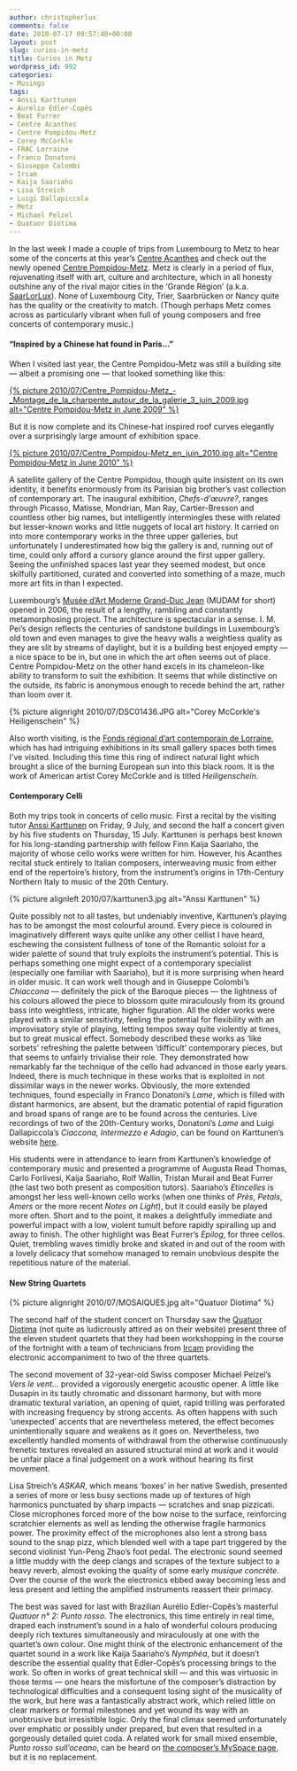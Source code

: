 ```yaml
---
author: christopherlux
comments: false
date: 2010-07-17 09:57:48+00:00
layout: post
slug: curios-in-metz
title: Curios in Metz
wordpress_id: 992
categories:
- Musings
tags:
- Anssi Karttunen
- Aurélio Edler-Copês
- Beat Furrer
- Centre Acanthes
- Centre Pompidou-Metz
- Corey McCorkle
- FRAC Lorraine
- Franco Donatoni
- Giuseppe Colombi
- Ircam
- Kaija Saariaho
- Lisa Streich
- Luigi Dallapiccola
- Metz
- Michael Pelzel
- Quatuor Diotima
---
```


In the last week I made a couple of trips from Luxembourg to Metz to hear some of the concerts at this year’s [Centre Acanthes](https://web.archive.org/web/20110707075844/http://www.acanthes.com/) and check out the newly opened [Centre Pompidou-Metz](http://www.centrepompidou-metz.fr/). Metz is clearly in a period of flux, rejuvenating itself with art, culture and architecture, which in all honesty outshine any of the rival major cities in the ‘Grande Région’ (a.k.a. [SaarLorLux](http://en.wikipedia.org/wiki/SaarLorLux)). None of Luxembourg City, Trier, Saarbrücken or Nancy quite has the quality or the creativity to match. (Though perhaps Metz comes across as particularly vibrant when full of young composers and free concerts of contemporary music.)

#### “Inspired by a Chinese hat found in Paris…”

When I visited last year, the Centre Pompidou-Metz was still a building site — albeit a promising one — that looked something like this:

[{% picture 2010/07/Centre_Pompidou-Metz_-_Montage_de_la_charpente_autour_de_la_galerie_3_juin_2009.jpg alt="Centre Pompidou-Metz in June 2009" %}](http://fr.wikipedia.org/wiki/Fichier:Centre_Pompidou-Metz_-_Montage_de_la_charpente_autour_de_la_galerie_3,_juin_2009.JPG)

But it is now complete and its Chinese-hat inspired roof curves elegantly over a surprisingly large amount of exhibition space.

[{% picture 2010/07/Centre_Pompidou-Metz_en_juin_2010.jpg alt="Centre Pompidou-Metz in June 2010" %}](http://fr.wikipedia.org/wiki/Fichier:Centre_Pompidou-Metz_en_juin_2010.jpg)

A satellite gallery of the Centre Pompidou, though quite insistent on its own identity, it benefits enormously from its Parisian big brother’s vast collection of contemporary art. The inaugural exhibition, _Chefs-d'œuvre?_, ranges through Picasso, Matisse, Mondrian, Man Ray, Cartier-Bresson and countless other big names, but intelligently intermingles these with related but lesser-known works and little nuggets of local art history. It carried on into more contemporary works in the three upper galleries, but unfortunately I underestimated how big the gallery is and, running out of time, could only afford a cursory glance around the first upper gallery. Seeing the unfinished spaces last year they seemed modest, but once skilfully partitioned, curated and converted into something of a maze, much more art fits in than I expected.

Luxembourg’s [Musée d’Art Moderne Grand-Duc Jean](http://www.mudam.lu/) (MUDAM for short) opened in 2006, the result of a lengthy, rambling and constantly metamorphosing project. The architecture is spectacular in a sense. I. M. Pei’s design reflects the centuries of sandstone buildings in Luxembourg’s old town and even manages to give the heavy walls a weightless quality as they are slit by streams of daylight, but it is a building best enjoyed empty — a nice space to be in, but one in which the art often seems out of place. Centre Pompidou-Metz on the other hand excels in its chameleon-like ability to transform to suit the exhibition. It seems that while distinctive on the outside, its fabric is anonymous enough to recede behind the art, rather than loom over it.

{% picture alignright 2010/07/DSC01436.JPG alt="Corey McCorkle's Heiligenschein" %}

Also worth visiting, is the [Fonds régional d’art contemporain de Lorraine](http://www.fraclorraine.org/), which has had intriguing exhibitions in its small gallery spaces both times I've visited. Including this time this ring of indirect natural light which brought a slice of the burning European sun into this black room. It is the work of American artist Corey McCorkle and is titled _Heiligenschein_.

#### Contemporary Celli

Both my trips took in concerts of cello music. First a recital by the visiting tutor [Anssi Karttunen](http://www.karttunen.org/) on Friday, 9 July, and second the half a concert given by his five students on Thursday, 15 July. Karttunen is perhaps best known for his long-standing partnership with fellow Finn Kaija Saariaho, the majority of whose cello works were written for him. However, his Acanthes recital stuck entirely to Italian composers, interweaving music from either end of the repertoire’s history, from the instrument’s origins in 17th-Century Northern Italy to music of the 20th Century.

{% picture alignleft 2010/07/karttunen3.jpg alt="Anssi Karttunen" %}

Quite possibly not to all tastes, but undeniably inventive, Karttunen’s playing has to be amongst the most colourful around. Every piece is coloured in imaginatively different ways quite unlike any other cellist I have heard, eschewing the consistent fullness of tone of the Romantic soloist for a wider palette of sound that truly exploits the instrument’s potential. This is perhaps something one might expect of a contemporary specialist (especially one familiar with Saariaho), but it is more surprising when heard in older music. It can work well though and in Giuseppe Colombi’s _Chiaccona_ — definitely the pick of the Baroque pieces — the lightness of his colours allowed the piece to blossom quite miraculously from its ground bass into weightless, intricate, higher figuration. All the older works were played with a similar sensitivity, feeling the potential for flexibility with an improvisatory style of playing, letting tempos sway quite violently at times, but to great musical effect. Somebody described these works as ‘like sorbets’ refreshing the palette between ‘difficult’ contemporary pieces, but that seems to unfairly trivialise their role. They demonstrated how remarkably far the technique of the cello had advanced in those early years. Indeed, there is much technique in these works that is exploited in not dissimilar ways in the newer works. Obviously, the more extended techniques, found especially in Franco Donatoni’s _Lame_, which is filled with distant harmonics, are absent, but the dramatic potential of rapid figuration and broad spans of range are to be found across the centuries. Live recordings of two of the 20th-Century works, Donatoni’s _Lame_ and Luigi Dallapiccola’s _Ciaccona, Intermezzo e Adagio_, can be found on Karttunen’s website [here](http://web.me.com/anssivk/Anssi/recordings.html).

His students were in attendance to learn from Karttunen’s knowledge of contemporary music and presented a programme of Augusta Read Thomas, Carlo Forlivesi, Kaija Saariaho, Rolf Wallin, Tristan Murail and Beat Furrer (the last two both present as composition tutors). Saariaho’s _Etincelles_ is amongst her less well-known cello works (when one thinks of _Près_, _Petals_, _Amers_ or the more recent _Notes on Light_), but it could easily be played more often. Short and to the point, it makes a delightfully immediate and powerful impact with a low, violent tumult before rapidly spiralling up and away to finish. The other highlight was Beat Furrer’s _Epilog_, for three cellos. Quiet, trembling waves timidly broke and skated in and out of the room with a lovely delicacy that somehow managed to remain unobvious despite the repetitious nature of the material.

#### New String Quartets

{% picture alignright 2010/07/MOSAIQUES.jpg alt="Quatuor Diotima" %}

The second half of the student concert on Thursday saw the [Quatuor Diotima](http://www.quatuordiotima.fr/) (not quite as ludicrously attired as on their website) present three of the eleven student quartets that they had been workshopping in the course of the fortnight with a team of technicians from [Ircam](http://www.ircam.fr/) providing the electronic accompaniment to two of the three quartets.

The second movement of 32-year-old Swiss composer Michael Pelzel’s _Vers le vent…_ provided a vigorously energetic acoustic opener. A little like Dusapin in its tautly chromatic and dissonant harmony, but with more dramatic textural variation, an opening of quiet, rapid trilling was perforated with increasing frequency by strong accents. As often happens with such ‘unexpected’ accents that are nevertheless metered, the effect becomes unintentionally square and weakens as it goes on. Nevertheless, two excellently handled moments of withdrawal from the otherwise continuously frenetic textures revealed an assured structural mind at work and it would be unfair place a final judgement on a work without hearing its first movement.

Lisa Streich’s _ASKAR_, which means ‘boxes’ in her native Swedish, presented a series of more or less busy sections made up of textures of high harmonics punctuated by sharp impacts — scratches and snap pizzicati. Close microphones forced more of the bow noise to the surface, reinforcing scratchier elements as well as lending the otherwise fragile harmonics power. The proximity effect of the microphones also lent a strong bass sound to the snap pizz, which blended well with a tape part triggered by the second violinist Yun-Peng Zhao’s foot pedal. The electronic sound seemed a little muddy with the deep clangs and scrapes of the texture subject to a heavy reverb, almost evoking the quality of some early _musique concrète_. Over the course of the work the electronics ebbed away becoming less and less present and letting the amplified instruments reassert their primacy.

The best was saved for last with Brazilian Aurélio Edler-Copês’s masterful _Quatuor n° 2: Punto rosso_. The electronics, this time entirely in real time, draped each instrument’s sound in a halo of wonderful colours producing deeply rich textures simultaneously and miraculously at one with the quartet’s own colour. One might think of the electronic enhancement of the quartet sound in a work like Kaija Saariaho’s _Nymphéa_, but it doesn’t describe the essential quality that Edler-Copês’s processing brings to the work. So often in works of great technical skill — and this was virtuosic in those terms — one hears the misfortune of the composer’s distraction by technological difficulties and a consequent losing sight of the musicality of the work, but here was a fantastically abstract work, which relied little on clear markers or formal milestones and yet wound its way with an unobtrusive but irresistible logic. Only the final climax seemed unfortunately over emphatic or possibly under prepared, but even that resulted in a gorgeously detailed quiet coda. A related work for small mixed ensemble, _Punto rosso sull’oceano_, can be heard on [the composer’s MySpace page](http://www.myspace.com/aurelioedlercopes), but it is no replacement.
